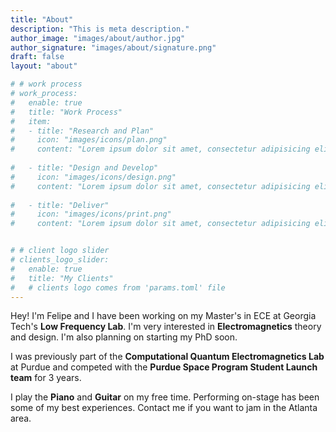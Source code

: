 ```yaml
---
title: "About"
description: "This is meta description."
author_image: "images/about/author.jpg"
author_signature: "images/about/signature.png"
draft: false
layout: "about"

# # work process
# work_process:
#   enable: true
#   title: "Work Process"
#   item:
#   - title: "Research and Plan"
#     icon: "images/icons/plan.png"
#     content: "Lorem ipsum dolor sit amet, consectetur adipisicing elit, sed do eiusmod tempor incididunt ut labore et dolore magna aliqua."
    
#   - title: "Design and Develop"
#     icon: "images/icons/design.png"
#     content: "Lorem ipsum dolor sit amet, consectetur adipisicing elit, sed do eiusmod tempor incididunt ut labore et dolore magna aliqua."
    
#   - title: "Deliver"
#     icon: "images/icons/print.png"
#     content: "Lorem ipsum dolor sit amet, consectetur adipisicing elit, sed do eiusmod tempor incididunt ut labore et dolore magna aliqua."


# # client logo slider
# clients_logo_slider:
#   enable: true
#   title: "My Clients"
#   # clients logo comes from 'params.toml' file
---
```

Hey! I'm Felipe and I have been working on my Master's in ECE at Georgia Tech's <b>Low Frequency Lab</b>. I'm very interested in <b>Electromagnetics</b> theory and design. I'm also planning on starting my PhD soon.

I was previously part of the <b>Computational Quantum Electromagnetics Lab</b> at Purdue and competed with the <b>Purdue Space Program Student Launch team</b> for 3 years.

I play the <b>Piano</b> and <b>Guitar</b> on my free time. Performing on-stage has been some of my best experiences. Contact me if you want to jam in the Atlanta area.